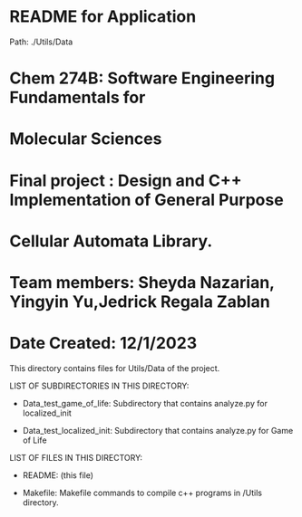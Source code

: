 # README for Application
Path: ./Utils/Data
# Chem 274B: Software Engineering Fundamentals for
#               Molecular Sciences
# Final project :  Design and C++ Implementation of General Purpose
#                 Cellular Automata Library. 
# Team members: Sheyda Nazarian, Yingyin Yu,Jedrick Regala Zablan 
# Date Created: 12/1/2023 
This directory contains files for Utils/Data of the project.

LIST OF SUBDIRECTORIES IN THIS DIRECTORY:

- Data_test_game_of_life: Subdirectory that contains analyze.py for localized_init 

- Data_test_localized_init: Subdirectory that contains analyze.py for Game of Life 

LIST OF FILES IN THIS DIRECTORY:

- README: (this file) 

- Makefile: Makefile commands to compile c++ programs in /Utils directory. 